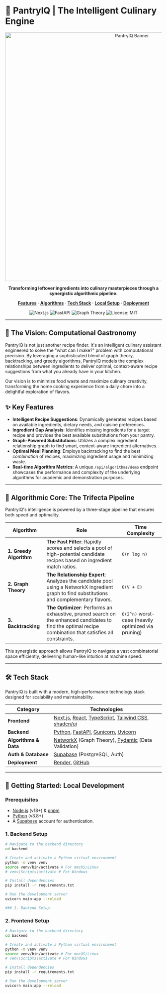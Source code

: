 # 🍳 PantryIQ | The Intelligent Culinary Engine

<p align="center">
  <img src="https://raw.githubusercontent.com/user-attachments/assets/1a6f8b9e-b9b1-4d3b-8d76-e17f4150820f" alt="PantryIQ Banner" width="800"/>
</p>

<p align="center">
  <strong>Transforming leftover ingredients into culinary masterpieces through a synergistic algorithmic pipeline.</strong>
</p>

<p align="center">
  <a href="#-key-features"><strong>Features</strong></a> ·
  <a href="#-algorithmic-core"><strong>Algorithms</strong></a> ·
  <a href="#-tech-stack"><strong>Tech Stack</strong></a> ·
  <a href="#-getting-started"><strong>Local Setup</strong></a> ·
  <a href="#-deployment"><strong>Deployment</strong></a>
</p>

<p align="center">
  <img src="https://img.shields.io/badge/Frontend-Next.js-black?logo=next.js" alt="Next.js">
  <img src="https://img.shields.io/badge/Backend-FastAPI-green?logo=fastapi" alt="FastAPI">
  <img src="https://img.shields.io/badge/Algorithms-Graph_Theory-blue" alt="Graph Theory">
  <img src="https://img.shields.io/badge/License-MIT-yellow" alt="License: MIT">
</p>

---

## 🚀 The Vision: Computational Gastronomy

PantryIQ is not just another recipe finder. It's an intelligent culinary assistant engineered to solve the "what can I make?" problem with computational precision. By leveraging a sophisticated blend of graph theory, backtracking, and greedy algorithms, PantryIQ models the complex relationships between ingredients to deliver optimal, context-aware recipe suggestions from what you already have in your kitchen.

Our vision is to minimize food waste and maximize culinary creativity, transforming the home cooking experience from a daily chore into a delightful exploration of flavors.

## ✨ Key Features

-   **Intelligent Recipe Suggestions**: Dynamically generates recipes based on available ingredients, dietary needs, and cuisine preferences.
-   **Ingredient Gap Analysis**: Identifies missing ingredients for a target recipe and provides the best available substitutions from your pantry.
-   **Graph-Powered Substitutions**: Utilizes a complex ingredient relationship graph to find smart, context-aware ingredient alternatives.
-   **Optimal Meal Planning**: Employs backtracking to find the best *combination* of recipes, maximizing ingredient usage and minimizing waste.
-   **Real-time Algorithm Metrics**: A unique `/api/algorithms/demo` endpoint showcases the performance and complexity of the underlying algorithms for academic and demonstration purposes.

---

## 🧠 Algorithmic Core: The Trifecta Pipeline

PantryIQ's intelligence is powered by a three-stage pipeline that ensures both speed and optimality.

| Algorithm           | Role                                                                  | Time Complexity                                          |
| ------------------- | --------------------------------------------------------------------- | -------------------------------------------------------- |
| **1. Greedy Algorithm** | **The Fast Filter**: Rapidly scores and selects a pool of high-potential candidate recipes based on ingredient match ratios. | `O(n log n)`                                             |
| **2. Graph Theory** | **The Relationship Expert**: Analyzes the candidate pool using a NetworkX ingredient graph to find substitutions and complementary flavors. | `O(V + E)`                                               |
| **3. Backtracking** | **The Optimizer**: Performs an exhaustive, pruned search on the enhanced candidates to find the optimal recipe combination that satisfies all constraints. | `O(2^n)` worst-case (heavily optimized via pruning)      |

This synergistic approach allows PantryIQ to navigate a vast combinatorial space efficiently, delivering human-like intuition at machine speed.

---

## 🛠️ Tech Stack

PantryIQ is built with a modern, high-performance technology stack designed for scalability and maintainability.

| Category              | Technologies                                                                                                                                                                    |
| --------------------- | ------------------------------------------------------------------------------------------------------------------------------------------------------------------------------- |
| **Frontend** | [Next.js](https://nextjs.org/), [React](https://reactjs.org/), [TypeScript](https://www.typescriptlang.org/), [Tailwind CSS](https://tailwindcss.com/), [shadcn/ui](https://ui.shadcn.com/) |
| **Backend** | [Python](https://www.python.org/), [FastAPI](https://fastapi.tiangolo.com/), [Gunicorn](https://gunicorn.org/), [Uvicorn](https://www.uvicorn.org/)       |
| **Algorithms & Data** | [NetworkX](https://networkx.org/) (Graph Theory), [Pydantic](https://pydantic-docs.help.cn/) (Data Validation)                                           |
| **Auth & Database** | [Supabase](https://supabase.com/) (PostgreSQL, Auth)                                                                    |
| **Deployment** | [Render](https://render.com/), [GitHub](https://github.com)                                                                                                                     |

---

## 🚀 Getting Started: Local Development

### Prerequisites

-   [Node.js](https://nodejs.org/en/) (v18+) & [pnpm](https://pnpm.io/)
-   [Python](https://www.python.org/) (v3.8+)
-   A [Supabase](https://supabase.com/) account for authentication.

### 1. Backend Setup

```bash
# Navigate to the backend directory
cd backend

# Create and activate a Python virtual environment
python -m venv venv
source venv/bin/activate # For macOS/Linux
# venv\Scripts\activate # For Windows

# Install dependencies
pip install -r requirements.txt

# Run the development server
uvicorn main:app --reload

### 1. Backend Setup

```

### 2. Frontend Setup

```bash
# Navigate to the backend directory
cd backend

# Create and activate a Python virtual environment
python -m venv venv
source venv/bin/activate # For macOS/Linux
# venv\Scripts\activate # For Windows

# Install dependencies
pip install -r requirements.txt

# Run the development server
uvicorn main:app --reload
